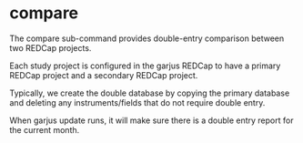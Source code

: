 # compare

The compare sub-command provides double-entry comparison between two REDCap projects. 

Each study project is configured in the garjus REDCap to have a primary REDCap project and a secondary REDCap project.

Typically, we create the double database by copying the primary database and deleting any instruments/fields that do not require double entry.

When garjus update runs, it will make sure there is a double entry report for the current month.